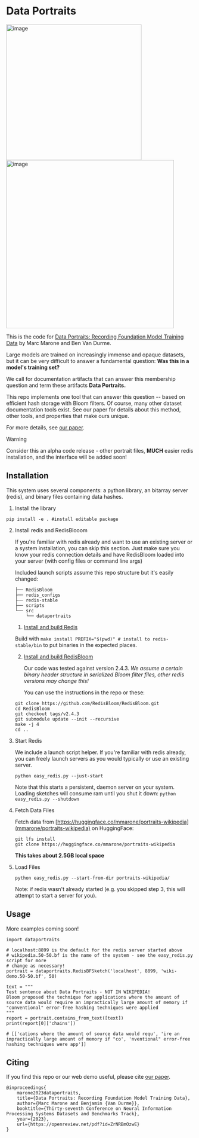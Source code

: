 # Data Portraits

<img width="363" alt="image" src="https://github.com/ruyimarone/data-portraits/assets/10734779/3951d2ee-2560-4fd2-90f2-ec840f2dfbee">

<img width="450" alt="image" src="https://github.com/ruyimarone/data-portraits/assets/10734779/f3fec35c-9879-46b0-a4aa-e264dd06bf01">


This is the code for [Data Portraits: Recording Foundation Model Training Data](https://dataportraits.org/) by Marc Marone and Ben Van Durme.

Large models are trained on increasingly immense and opaque datasets, but it can be very difficult to answer a fundamental question: **Was this in a model's training set?**

We call for documentation artifacts that can answer this membership question and term these artifacts **Data Portraits.**

This repo implements one tool that can answer this question -- based on efficient hash storage with Bloom filters.
Of course, many other dataset documentation tools exist.
See our paper for details about this method, other tools, and properties that make ours unique.

For more details, see [our paper](https://openreview.net/pdf?id=ZrNRBmOzwE).

> [!WARNING]
> Consider this an alpha code release - other portrait files, **MUCH** easier redis installation, and the interface will be added soon!

## Installation

This system uses several components: a python library, an bitarray server (redis), and binary files containing data hashes.

1. Install the library
```shell
pip install -e . #install editable package
```

2. Install redis and RedisBlooom

    If you're familiar with redis already and want to use an existing server or a system installation,
    you can skip this section. Just make sure you know your redis connection details and have RedisBloom loaded into 
    your server (with config files or command line args)

    Included launch scripts assume this repo structure but it's easily changed:
    ```
    ├── RedisBloom
    ├── redis_configs
    ├── redis-stable
    ├── scripts
    └── src
        └── dataportraits
    ```

    1. [Install and build Redis](https://redis.io/docs/install/install-redis/install-redis-from-source/)

    Build with `make install PREFIX="$(pwd)" # install to redis-stable/bin` to put binaries in the expected places.

    2. [Install and build RedisBloom](https://github.com/RedisBloom/RedisBloom/)

        Our code was tested against version 2.4.3. *We assume a certain binary header structure in serialized Bloom filter files, other redis versions may change this!*

        You can use the instructions in the repo or these:
    ```shell
    git clone https://github.com/RedisBloom/RedisBloom.git
    cd RedisBloom
    git checkout tags/v2.4.3 
    git submodule update --init --recursive
    make -j 4
    cd ..
    ```

3. Start Redis

    We include a launch script helper. If you're familiar with redis already, you can freely launch servers as you would typically or use an existing server.

    ```shell
    python easy_redis.py --just-start
    ```

    Note that this starts a persistent, daemon server on your system.
    Loading sketches will consume ram until you shut it down: `python easy_redis.py --shutdown`

4. Fetch Data Files

    Fetch data from [https://huggingface.co/mmarone/portraits-wikipedia](mmarone/portraits-wikipedia) on HuggingFace:
    ```
    git lfs install
    git clone https://huggingface.co/mmarone/portraits-wikipedia
    ```
    **This takes about 2.5GB local space**

5. Load Files
    ```
    python easy_redis.py --start-from-dir portraits-wikipedia/
    ```
    Note: if redis wasn't already started (e.g. you skipped step 3, this will attempt to start a server for you).



## Usage

More examples coming soon!

```shell
import dataportraits

# localhost:8899 is the default for the redis server started above
# wikipedia.50-50.bf is the name of the system - see the easy_redis.py script for more
# change as necessary!
portrait = dataportraits.RedisBFSketch('localhost', 8899, 'wiki-demo.50-50.bf', 50)

text = """
Test sentence about Data Portraits - NOT IN WIKIPEDIA!
Bloom proposed the technique for applications where the amount of source data would require an impractically large amount of memory if "conventional" error-free hashing techniques were applied
"""
report = portrait.contains_from_text([text])
print(report[0]['chains'])

# [['cations where the amount of source data would requ', 'ire an impractically large amount of memory if "co', 'nventional" error-free hashing techniques were app']]
```


## Citing
If you find this repo or our web demo useful, please cite [our paper](https://openreview.net/pdf?id=ZrNRBmOzwE).
```
@inproceedings{
    marone2023dataportraits,
    title={Data Portraits: Recording Foundation Model Training Data},
    author={Marc Marone and Benjamin {Van Durme}},
    booktitle={Thirty-seventh Conference on Neural Information Processing Systems Datasets and Benchmarks Track},
    year={2023},
    url={https://openreview.net/pdf?id=ZrNRBmOzwE}
}
```
